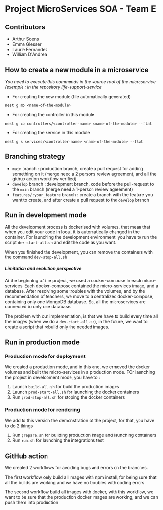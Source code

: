 # Project MicroServices SOA - Team E

## Contributors
- Arthur Soens
- Emma Glesser
- Laurie Fernandez
- William D'Andrea


## How to create a new module in a microservice
*You need to execute this commands in the source root of the microservice (exemple : in the repository life-support-service*


- For creating the new module (file automatically generated)
```shell
nest g mo <name-of-the-module>
```

- For creating the controller in this module
```shell
nest g co controllers/<controller-name> <name-of-the-module> --flat
```

- For creating the service in this module
```shell
nest g s services/<controller-name> <name-of-the-module> --flat
```


## Branching strategy

- `main` branch : production branch, create a pull request for adding something on it (merge need a 2 persons review agreement, and all the github action workflow verified)
- `develop` branch : development branch, code before the pull-request to the `main` branch (merge need a 1-person review agreement)
- `features/:your_feature` branch : create a branch with the feature you want to create, and after create a pull request to the `develop` branch

## Run in development mode

All the development process is dockerised with volumes, that mean that when you edit your code in local, it is automatically
changed in the container. For launching the development environment, you have to run the script `dev-start-all.sh` and edit
the code as you want.

When you finished the development, you can remove the containers with the command `dev-stop-all.sh`

##### Limitation and evolution perspective

At the beginning of the project, we used a docker-compose in each micro-services. Each docker-compose contained the 
micro-services image, and a database. After resolving some troubles with the volumes, and by the recommendation of teachers,
we move to a centralized docker-compose, containing only one MongoDB database. So, all the microservices are connected
to only one database. 

The problem with our implementation, is that we have to build every time all the images (when we do a `dev-start-all.sh`), in the future, we want to 
create a script that rebuild only the needed images. 

## Run in production mode 

### Production mode for deployment

We created a production mode, and in this one, we ermoved the docker volumes and built the micro-services in a production
mode. FOr launching the project in development mode, you have to :
1. Launch `build-all.sh` for build the production images
2. Launch `prod-start-all.sh` for launching the docker containers
3. Run `prod-stop-all.sh` for stoping the docker containers

### Production mode for rendering

We add to this version the demonstration of the project, for that, you have to do 2 things
1. Run `prepare.sh` for building production image and launching containers
2. Run `run.sh` for launching the integrations test

## GitHub action 

We created 2 workflows for avoiding bugs and errors on the branches. 

The first workflow only build all images with npm install, for being sure that all the builds
are working and we have no troubles with coding errors

The second workflow build all images with docker, with this workflow, we want to be sure that
the production docker images are working, and we can push them into production



